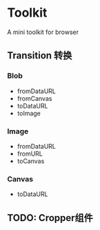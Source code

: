 # Toolkit
A mini toolkit for browser

## Transition 转换

### Blob
- fromDataURL
- fromCanvas
- toDataURL
- toImage

### Image
- fromDataURL
- fromURL
- toCanvas

### Canvas
- toDataURL

## TODO: Cropper组件